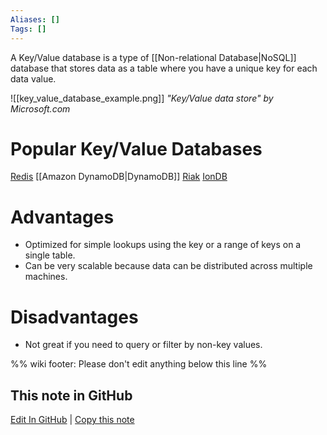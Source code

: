 ```yaml
---
Aliases: []
Tags: []
---
```

A Key/Value database is a type of [[Non-relational Database|NoSQL]] database that stores data as a table where you have a unique key for each data value.

![[key_value_database_example.png]]
*"Key/Value data store" by Microsoft.com*

# Popular Key/Value Databases
[Redis](https://redis.io/)
[[Amazon DynamoDB|DynamoDB]]
[Riak](http://docs.basho.com/riak/kv/)
[IonDB](https://github.com/iondbproject/iondb)

# Advantages
- Optimized for simple lookups using the key or a range of keys on a single table.
- Can be very scalable because data can be distributed across multiple machines.

# Disadvantages
- Not great if you need to query or filter by non-key values.

%% wiki footer: Please don't edit anything below this line %%

## This note in GitHub

<span class="git-footer">[Edit In GitHub](https://github.dev/data-engineering-community/data-engineering-wiki/blob/main/Concepts/Key-Value%20Database.md "git-hub-edit-note") | [Copy this note](https://raw.githubusercontent.com/data-engineering-community/data-engineering-wiki/main/Concepts/Key-Value%20Database.md "git-hub-copy-note") </span>
